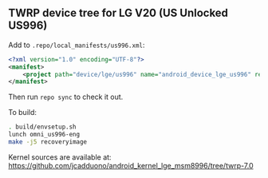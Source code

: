 ## TWRP device tree for LG V20 (US Unlocked US996)

Add to `.repo/local_manifests/us996.xml`:

```xml
<?xml version="1.0" encoding="UTF-8"?>
<manifest>
	<project path="device/lge/us996" name="android_device_lge_us996" remote="TeamWin" revision="android-6.0" />
</manifest>
```

Then run `repo sync` to check it out.

To build:

```sh
. build/envsetup.sh
lunch omni_us996-eng
make -j5 recoveryimage
```

Kernel sources are available at: https://github.com/jcadduono/android_kernel_lge_msm8996/tree/twrp-7.0

